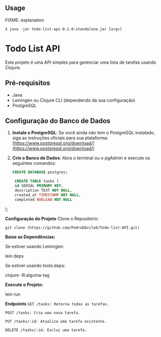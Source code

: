 
## Usage

FIXME: explanation

    $ java -jar todo-list-api-0.1.0-standalone.jar [args]

# Todo List API

Este projeto é uma API simples para gerenciar uma lista de tarefas usando Clojure.

## Pré-requisitos

- Java
- Leiningen ou Clojure CLI (dependendo da sua configuração)
- PostgreSQL

## Configuração do Banco de Dados

1. **Instale o PostgreSQL**:
   Se você ainda não tem o PostgreSQL instalado, siga as instruções oficiais para sua plataforma: [https://www.postgresql.org/download/](https://www.postgresql.org/download/)

2. **Crie o Banco de Dados**:
   Abra o terminal ou o pgAdmin e execute os seguintes comandos:

   ```sql
   CREATE DATABASE postgres;

    CREATE TABLE tasks (
    id SERIAL PRIMARY KEY,
    description TEXT NOT NULL,
    created_at TIMESTAMP NOT NULL,
    completed BOOLEAN NOT NULL
);

  **Configuração do Projeto**
    Clone o Repositório:
    
    git clone (https://github.com/PedroDAvila9/Todo-list-API.git)

**Baixe as Dependências:**

Se estiver usando Leiningen:

lein deps

Se estiver usando tools.deps:

clojure -R:alguma-tag

**Execute o Projeto:**


lein run

**Endpoints**
`GET /tasks: Retorna todas as tarefas.`

`POST /tasks: Cria uma nova tarefa.`

`PUT /tasks/:id: Atualiza uma tarefa existente.`

`DELETE /tasks/:id: Exclui uma tarefa.`


